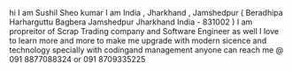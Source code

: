 hi I am Sushil Sheo kumar
I am India , Jharkhand , Jamshedpur ( Beradhipa Harharguttu Bagbera Jamshedpur Jharkhand India - 831002 )
I am propreitor of Scrap Trading company and Software Engineer as well
I love to learn more and more to make me upgrade with modern sicence and technology specially with codingand management
anyone can reach me @ 091 8877088324 or 091 8709335225
